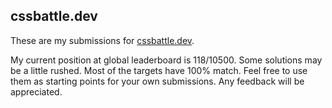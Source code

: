 ## cssbattle.dev

These are my submissions for [cssbattle.dev](https://cssbattle.dev).

My current position at global leaderboard is 118/10500.
Some solutions may be a little rushed.
Most of the targets have 100% match.
Feel free to use them as starting points for your own submissions.
Any feedback will be appreciated.
